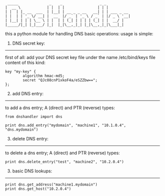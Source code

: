      _____              _    _                 _ _           
    |  __ \            | |  | |               | | |          
    | |  | |_ __  ___  | |__| | __ _ _ __   __| | | ___ _ __ 
    | |  | | '_ \/ __| |  __  |/ _` | '_ \ / _` | |/ _ \ '__|
    | |__| | | | \__ \ | |  | | (_| | | | | (_| | |  __/ |   
    |_____/|_| |_|___/ |_|  |_|\__,_|_| |_|\__,_|_|\___|_|   

this a python module for handling DNS basic operations:
usage is simple:

 1. DNS secret key:
--------------
first of all: add your DNS secret key file under the name /etc/bind/keys
file content of this kind:

    key "my-key" {
            algorithm hmac-md5;
            secret "QJc08cnP1xkoF4a/eSZZbw==";
    };


 2. add DNS entry:
--------------

to add a dns entry; A (direct) and PTR (reverse) types:

    from dnshandler import dns
          
    print dns.add_entry("mydomain", "machine1", "10.1.0.4", "dns.mydomain")

 3. delete DNS entry:
--------------
to delete a dns entry; A (direct) and PTR (reverse) types:

    print dns.delete_entry("test", "machine2", "10.2.0.4")


 3. basic DNS lookups:
--------------

    print dns.get_address("machine1.mydomain")
    print dns.get_host("10.2.0.4")


